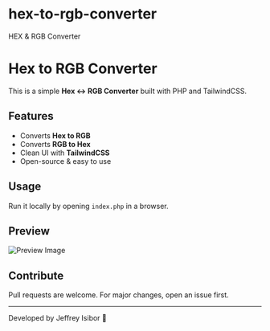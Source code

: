 # hex-to-rgb-converter
 HEX & RGB Converter
# Hex to RGB Converter

This is a simple **Hex ↔ RGB Converter** built with PHP and TailwindCSS.

## Features
- Converts **Hex to RGB**
- Converts **RGB to Hex**
- Clean UI with **TailwindCSS**
- Open-source & easy to use

## Usage
Run it locally by opening `index.php` in a browser.

## Preview
![Preview Image](screenshot.png)

## Contribute
Pull requests are welcome. For major changes, open an issue first.

---
Developed by Jeffrey Isibor 🚀